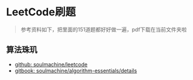 # LeetCode刷题

> 参考资料如下，把里面的151道题都好好做一遍，pdf下载在当前文件夹啦

## 算法珠玑

+ [github: soulmachine/leetcode](https://github.com/soulmachine/leetcode)
+ [gitbook: soulmachine/algorithm-essentials/details](https://legacy.gitbook.com/book/soulmachine/algorithm-essentials/details)
